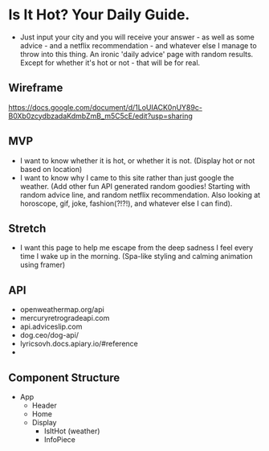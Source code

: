 # Is It Hot? Your Daily Guide.

+ Just input your city and you will receive your answer - as well as some advice - and a netflix recommendation - and whatever else I manage to throw into this thing. An ironic 'daily advice' page with random results. Except for whether it's hot or not - that will be for real.

## Wireframe
https://docs.google.com/document/d/1LoUIACK0nUY89c-B0Xb0zcydbzadaKdmbZmB_m5C5cE/edit?usp=sharing

## MVP
- I want to know whether it is hot, or whether it is not. (Display hot or not based on location)
- I want to know why I came to this site rather than just google the weather. (Add other fun API generated random goodies! Starting with random advice line, and random netflix recommendation. Also looking at horoscope, gif, joke, fashion(?!?!), and whatever else I can find).

## Stretch
- I want this page to help me escape from the deep sadness I feel every time I wake up in the morning. (Spa-like styling and calming animation using framer)

## API
- openweathermap.org/api
- mercuryretrogradeapi.com
- api.adviceslip.com
- dog.ceo/dog-api/
- lyricsovh.docs.apiary.io/#reference
- 

## Component Structure
- App
    - Header
    - Home
    - Display
        - IsItHot (weather)
        - InfoPiece